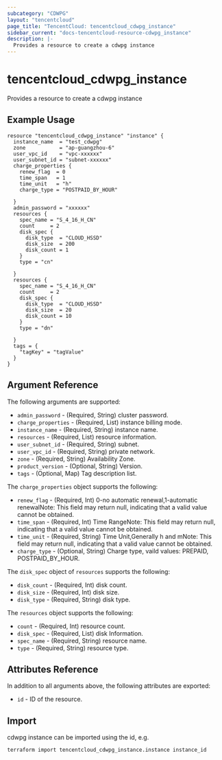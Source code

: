 ```yaml
---
subcategory: "CDWPG"
layout: "tencentcloud"
page_title: "TencentCloud: tencentcloud_cdwpg_instance"
sidebar_current: "docs-tencentcloud-resource-cdwpg_instance"
description: |-
  Provides a resource to create a cdwpg instance
---
```


# tencentcloud_cdwpg_instance

Provides a resource to create a cdwpg instance

## Example Usage

```hcl
resource "tencentcloud_cdwpg_instance" "instance" {
  instance_name  = "test_cdwpg"
  zone           = "ap-guangzhou-6"
  user_vpc_id    = "vpc-xxxxxx"
  user_subnet_id = "subnet-xxxxxx"
  charge_properties {
    renew_flag  = 0
    time_span   = 1
    time_unit   = "h"
    charge_type = "POSTPAID_BY_HOUR"

  }
  admin_password = "xxxxxx"
  resources {
    spec_name = "S_4_16_H_CN"
    count     = 2
    disk_spec {
      disk_type  = "CLOUD_HSSD"
      disk_size  = 200
      disk_count = 1
    }
    type = "cn"

  }
  resources {
    spec_name = "S_4_16_H_CN"
    count     = 2
    disk_spec {
      disk_type  = "CLOUD_HSSD"
      disk_size  = 20
      disk_count = 10
    }
    type = "dn"

  }
  tags = {
    "tagKey" = "tagValue"
  }
}
```

## Argument Reference

The following arguments are supported:

* `admin_password` - (Required, String) cluster password.
* `charge_properties` - (Required, List) instance billing mode.
* `instance_name` - (Required, String) instance name.
* `resources` - (Required, List) resource information.
* `user_subnet_id` - (Required, String) subnet.
* `user_vpc_id` - (Required, String) private network.
* `zone` - (Required, String) Availability Zone.
* `product_version` - (Optional, String) Version.
* `tags` - (Optional, Map) Tag description list.

The `charge_properties` object supports the following:

* `renew_flag` - (Required, Int) 0-no automatic renewal,1-automatic renewalNote: This field may return null, indicating that a valid value cannot be obtained.
* `time_span` - (Required, Int) Time RangeNote: This field may return null, indicating that a valid value cannot be obtained.
* `time_unit` - (Required, String) Time Unit,Generally h and mNote: This field may return null, indicating that a valid value cannot be obtained.
* `charge_type` - (Optional, String) Charge type, vaild values: PREPAID, POSTPAID_BY_HOUR.

The `disk_spec` object of `resources` supports the following:

* `disk_count` - (Required, Int) disk count.
* `disk_size` - (Required, Int) disk size.
* `disk_type` - (Required, String) disk type.

The `resources` object supports the following:

* `count` - (Required, Int) resource count.
* `disk_spec` - (Required, List) disk Information.
* `spec_name` - (Required, String) resource name.
* `type` - (Required, String) resource type.

## Attributes Reference

In addition to all arguments above, the following attributes are exported:

* `id` - ID of the resource.




## Import

cdwpg instance can be imported using the id, e.g.

```
terraform import tencentcloud_cdwpg_instance.instance instance_id
```

